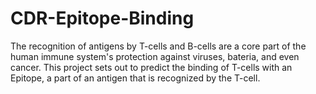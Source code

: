 # CDR-Epitope-Binding

The recognition of antigens by T-cells and B-cells are a core part of the human immune system's protection against viruses, bateria, and even cancer. This project sets out to predict the binding of T-cells with an Epitope, a part of an antigen that is recognized by the T-cell.
